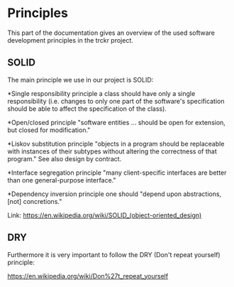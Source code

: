 # Principles

This part of the documentation gives an overview of the used software development principles in the trckr project.

## SOLID

The main principle we use in our project is SOLID:

*Single responsibility principle
a class should have only a single responsibility (i.e. changes to only one part of the software's specification should be able to affect the specification of the class).

*Open/closed principle
"software entities … should be open for extension, but closed for modification."

*Liskov substitution principle
"objects in a program should be replaceable with instances of their subtypes without altering the correctness of that program." See also design by contract.

*Interface segregation principle
"many client-specific interfaces are better than one general-purpose interface."

*Dependency inversion principle
one should "depend upon abstractions, [not] concretions."

Link:
https://en.wikipedia.org/wiki/SOLID_(object-oriented_design)

## DRY

Furthermore it is very important to follow the DRY (Don't repeat yourself) principle:

https://en.wikipedia.org/wiki/Don%27t_repeat_yourself
